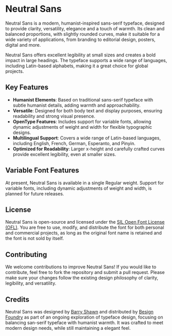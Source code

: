 # Neutral Sans

Neutral Sans is a modern, humanist-inspired sans-serif typeface, designed to provide clarity, versatility, elegance and a touch of warmth. Its clean and balanced proportions, with slightly rounded curves, make it suitable for a wide variety of applications, from branding to editorial design, posters, digital and more. 

Neutral Sans offers excellent legibility at small sizes and creates a bold impact in large headings. The typeface supports a wide range of languages, including Latin-based alphabets, making it a great choice for global projects.

## Key Features

- **Humanist Elements**: Based on traditional sans-serif typeface with subtle humanist details, adding warmth and approachability.
- **Versatile**: Designed for both body text and display purposes, ensuring readability and strong visual presence.
- **OpenType Features**: Includes support for variable fonts, allowing dynamic adjustments of weight and width for flexible typographic designs.
- **Multilingual Support**: Covers a wide range of Latin-based languages, including English, French, German, Esperanto, and Pinyin.
- **Optimized for Readability**: Larger x-height and carefully crafted curves provide excellent legibility, even at smaller sizes.

## Variable Font Features

At present, Neutral Sans is available in a single Regular weight. Support for variable fonts, including dynamic adjustments of weight and width, is planned for future releases.

## License

Neutral Sans is open-source and licensed under the [SIL Open Font License (OFL)](https://scripts.sil.org/cms/scripts/page.php?site_id=nrsi&id=OFL). You are free to use, modify, and distribute the font for both personal and commercial projects, as long as the original font name is retained and the font is not sold by itself.

## Contributing

We welcome contributions to improve Neutral Sans! If you would like to contribute, feel free to fork the repository and submit a pull request. Please make sure your changes follow the existing design philosophy of clarity, legibility, and versatility.

## Credits

Neutral Sans was designed by [Barry Shawn](https://github.com/BarryShawn) and distributed by [Besign Foundry](https://github.com/BesignLab) as part of an ongoing exploration of typeface design, focusing on balancing san-serif typeface with humanist warmth. It was crafted to meet modern design needs, while still maintaining a elegant feel.
